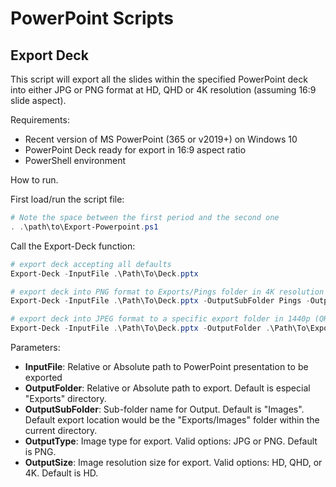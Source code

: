 # PowerPoint Scripts

## Export Deck

This script will export all the slides within the specified PowerPoint deck into either JPG or PNG format at HD, QHD or 4K resolution (assuming 16:9 slide aspect).

Requirements:

* Recent version of MS PowerPoint (365 or v2019+) on Windows 10
* PowerPoint Deck ready for export in 16:9 aspect ratio
* PowerShell environment

How to run.

First load/run the script file: 

```powershell
# Note the space between the first period and the second one
. .\path\to\Export-Powerpoint.ps1
```

Call the Export-Deck function:

```powershell
# export deck accepting all defaults
Export-Deck -InputFile .\Path\To\Deck.pptx

# export deck into PNG format to Exports/Pings folder in 4K resolution
Export-Deck -InputFile .\Path\To\Deck.pptx -OutputSubFolder Pings -OutputSize 4K

# export deck into JPEG format to a specific export folder in 1440p (QHD) resolution
Export-Deck -InputFile .\Path\To\Deck.pptx -OutputFolder .\Path\To\Exports -OutputType JPG -OutputSize QHD
```

Parameters:

* __InputFile__: Relative or Absolute path to PowerPoint presentation to be exported
* __OutputFolder__: Relative or Absolute path to export. Default is especial "Exports" directory.
* __OutputSubFolder__: Sub-folder name for Output. Default is "Images". Default export location would be the "Exports/Images" folder within the current directory.
* __OutputType__: Image type for export. Valid options: JPG or PNG. Default is PNG.
* __OutputSize__: Image resolution size for export. Valid options: HD, QHD, or 4K. Default is HD.

